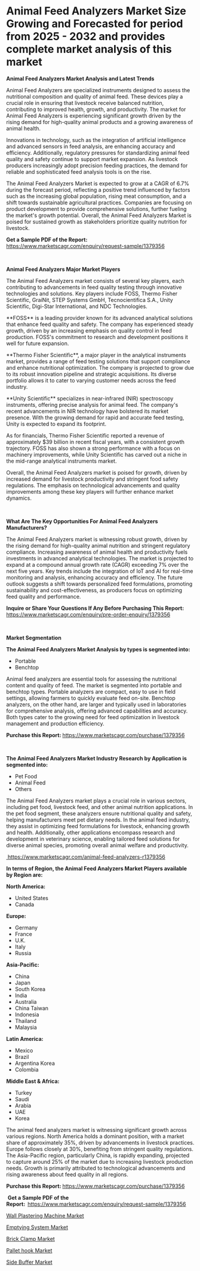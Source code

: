 <p><h1>Animal Feed Analyzers Market Size Growing and Forecasted for period from 2025 - 2032 and provides complete market analysis of this market</h1></p><p><strong>Animal Feed Analyzers Market Analysis and Latest Trends</strong></p>
<p><p>Animal Feed Analyzers are specialized instruments designed to assess the nutritional composition and quality of animal feed. These devices play a crucial role in ensuring that livestock receive balanced nutrition, contributing to improved health, growth, and productivity. The market for Animal Feed Analyzers is experiencing significant growth driven by the rising demand for high-quality animal products and a growing awareness of animal health. </p><p>Innovations in technology, such as the integration of artificial intelligence and advanced sensors in feed analysis, are enhancing accuracy and efficiency. Additionally, regulatory pressures for standardizing animal feed quality and safety continue to support market expansion. As livestock producers increasingly adopt precision feeding practices, the demand for reliable and sophisticated feed analysis tools is on the rise.</p><p>The Animal Feed Analyzers Market is expected to grow at a CAGR of 6.7% during the forecast period, reflecting a positive trend influenced by factors such as the increasing global population, rising meat consumption, and a shift towards sustainable agricultural practices. Companies are focusing on product development to provide comprehensive solutions, further fueling the market's growth potential. Overall, the Animal Feed Analyzers Market is poised for sustained growth as stakeholders prioritize quality nutrition for livestock.</p></p>
<p><strong>Get a Sample PDF of the Report:&nbsp;</strong> <a href="https://www.marketscagr.com/enquiry/request-sample/1379356?utm_campaign=2194&utm_medium=2&utm_source=Github&utm_content=ia&utm_term=11042025&utm_id=animal-feed-analyzers">https://www.marketscagr.com/enquiry/request-sample/1379356</a></p>
<p>&nbsp;</p>
<p><strong>Animal Feed Analyzers Major Market Players</strong></p>
<p><p>The Animal Feed Analyzers market consists of several key players, each contributing to advancements in feed quality testing through innovative technologies and solutions. Key players include FOSS, Thermo Fisher Scientific, GraiNit, STEP Systems GmbH, Tecnocientifica S.A., Unity Scientific, Digi-Star International, and NDC Technologies.</p><p>**FOSS** is a leading provider known for its advanced analytical solutions that enhance feed quality and safety. The company has experienced steady growth, driven by an increasing emphasis on quality control in feed production. FOSS's commitment to research and development positions it well for future expansion.</p><p>**Thermo Fisher Scientific**, a major player in the analytical instruments market, provides a range of feed testing solutions that support compliance and enhance nutritional optimization. The company is projected to grow due to its robust innovation pipeline and strategic acquisitions. Its diverse portfolio allows it to cater to varying customer needs across the feed industry.</p><p>**Unity Scientific** specializes in near-infrared (NIR) spectroscopy instruments, offering precise analysis for animal feed. The company's recent advancements in NIR technology have bolstered its market presence. With the growing demand for rapid and accurate feed testing, Unity is expected to expand its footprint.</p><p>As for financials, Thermo Fisher Scientific reported a revenue of approximately $39 billion in recent fiscal years, with a consistent growth trajectory. FOSS has also shown a strong performance with a focus on machinery improvements, while Unity Scientific has carved out a niche in the mid-range analytical instruments market.</p><p>Overall, the Animal Feed Analyzers market is poised for growth, driven by increased demand for livestock productivity and stringent food safety regulations. The emphasis on technological advancements and quality improvements among these key players will further enhance market dynamics.</p></p>
<p>&nbsp;</p>
<p><strong>What Are The Key Opportunities For Animal Feed Analyzers Manufacturers?</strong></p>
<p><p>The Animal Feed Analyzers market is witnessing robust growth, driven by the rising demand for high-quality animal nutrition and stringent regulatory compliance. Increasing awareness of animal health and productivity fuels investments in advanced analytical technologies. The market is projected to expand at a compound annual growth rate (CAGR) exceeding 7% over the next five years. Key trends include the integration of IoT and AI for real-time monitoring and analysis, enhancing accuracy and efficiency. The future outlook suggests a shift towards personalized feed formulations, promoting sustainability and cost-effectiveness, as producers focus on optimizing feed quality and performance.</p></p>
<p><strong>Inquire or Share Your Questions If Any Before Purchasing This Report:</strong> <a href="https://www.marketscagr.com/enquiry/pre-order-enquiry/1379356?utm_campaign=2194&utm_medium=2&utm_source=Github&utm_content=ia&utm_term=11042025&utm_id=animal-feed-analyzers">https://www.marketscagr.com/enquiry/pre-order-enquiry/1379356</a></p>
<p>&nbsp;</p>
<p><strong>Market Segmentation</strong></p>
<p><strong>The Animal Feed Analyzers Market Analysis by types is segmented into:</strong></p>
<p><ul><li>Portable</li><li>Benchtop</li></ul></p>
<p><p>Animal feed analyzers are essential tools for assessing the nutritional content and quality of feed. The market is segmented into portable and benchtop types. Portable analyzers are compact, easy to use in field settings, allowing farmers to quickly evaluate feed on-site. Benchtop analyzers, on the other hand, are larger and typically used in laboratories for comprehensive analysis, offering advanced capabilities and accuracy. Both types cater to the growing need for feed optimization in livestock management and production efficiency.</p></p>
<p><strong>Purchase this Report:&nbsp;</strong><a href="https://www.marketscagr.com/purchase/1379356?utm_campaign=2194&utm_medium=2&utm_source=Github&utm_content=ia&utm_term=11042025&utm_id=animal-feed-analyzers">https://www.marketscagr.com/purchase/1379356</a></p>
<p>&nbsp;</p>
<p><strong>The Animal Feed Analyzers Market Industry Research by Application is segmented into:</strong></p>
<p><ul><li>Pet Food</li><li>Animal Feed</li><li>Others</li></ul></p>
<p><p>The Animal Feed Analyzers market plays a crucial role in various sectors, including pet food, livestock feed, and other animal nutrition applications. In the pet food segment, these analyzers ensure nutritional quality and safety, helping manufacturers meet pet dietary needs. In the animal feed industry, they assist in optimizing feed formulations for livestock, enhancing growth and health. Additionally, other applications encompass research and development in veterinary science, enabling tailored feed solutions for diverse animal species, promoting overall animal welfare and productivity.</p></p>
<p><a href="https://www.marketscagr.com/animal-feed-analyzers-r1379356?utm_campaign=2194&utm_medium=2&utm_source=Github&utm_content=ia&utm_term=11042025&utm_id=animal-feed-analyzers">&nbsp;https://www.marketscagr.com/animal-feed-analyzers-r1379356</a></p>
<p><strong>In terms of Region, the Animal Feed Analyzers Market Players available by Region are:</strong></p>
<p>
    <p> <strong> North America: </strong>
        <ul>
            <li>United States</li>
            <li>Canada</li>
        </ul>
        </p> 
    <p> <strong> Europe: </strong>
        <ul>
            <li>Germany</li>
            <li>France</li>
            <li>U.K.</li>
            <li>Italy</li>
            <li>Russia</li>
        </ul>
        </p> 
    <p> <strong> Asia-Pacific: </strong>
        <ul>
            <li>China</li>
            <li>Japan</li>
            <li>South Korea</li>
            <li>India</li>
            <li>Australia</li>
            <li>China Taiwan</li>
            <li>Indonesia</li>
            <li>Thailand</li>
            <li>Malaysia</li>
        </ul>
        </p> 
    <p> <strong> Latin America: </strong>
        <ul>
            <li>Mexico</li>
            <li>Brazil</li>
            <li>Argentina Korea</li>
            <li>Colombia</li>
        </ul>
        </p> 
    <p> <strong> Middle East & Africa: </strong>
        <ul>
            <li>Turkey</li>
            <li>Saudi</li>
            <li>Arabia</li>
            <li>UAE</li>
            <li>Korea</li>
        </ul>
    </p>
    </p>
<p><p>The animal feed analyzers market is witnessing significant growth across various regions. North America holds a dominant position, with a market share of approximately 35%, driven by advancements in livestock practices. Europe follows closely at 30%, benefiting from stringent quality regulations. The Asia-Pacific region, particularly China, is rapidly expanding, projected to capture around 25% of the market due to increasing livestock production needs. Growth is primarily attributed to technological advancements and rising awareness about feed quality in all regions.</p></p>
<p><strong>Purchase this Report: </strong><a href="https://www.marketscagr.com/purchase/1379356?utm_campaign=2194&utm_medium=2&utm_source=Github&utm_content=ia&utm_term=11042025&utm_id=animal-feed-analyzers">https://www.marketscagr.com/purchase/1379356</a></p>
<p>&nbsp;<strong>Get a Sample PDF of the Report:&nbsp;&nbsp;</strong><a href="https://www.marketscagr.com/enquiry/request-sample/1379356?utm_campaign=2194&utm_medium=2&utm_source=Github&utm_content=ia&utm_term=11042025&utm_id=animal-feed-analyzers">https://www.marketscagr.com/enquiry/request-sample/1379356</a></p>
<p><strong></strong></p>
<p><p><a href="https://github.com/ekerswenzlb0/Market-Research-Report-List-1/blob/main/wall-plastering-machine-market.md?utm_campaign=2194&utm_medium=2&utm_source=Github&utm_content=ia&utm_term=11042025&utm_id=animal-feed-analyzers">Wall Plastering Machine Market</a></p><p><a href="https://github.com/provorikovar/Market-Research-Report-List-7/blob/main/emptying-system-market.md?utm_campaign=2194&utm_medium=2&utm_source=Github&utm_content=ia&utm_term=11042025&utm_id=animal-feed-analyzers">Emptying System Market</a></p><p><a href="https://github.com/NargisHussain432/Market-Research-Report-List-2/blob/main/brick-clamp-market.md?utm_campaign=2194&utm_medium=2&utm_source=Github&utm_content=ia&utm_term=11042025&utm_id=animal-feed-analyzers">Brick Clamp Market</a></p><p><a href="https://github.com/angelajermaine/Market-Research-Report-List-6/blob/main/pallet-hook-market.md?utm_campaign=2194&utm_medium=2&utm_source=Github&utm_content=ia&utm_term=11042025&utm_id=animal-feed-analyzers">Pallet hook Market</a></p><p><a href="https://github.com/CliffMedina6/Market-Research-Report-List-7/blob/main/side-buffer-market.md?utm_campaign=2194&utm_medium=2&utm_source=Github&utm_content=ia&utm_term=11042025&utm_id=animal-feed-analyzers">Side Buffer Market</a></p></p>
